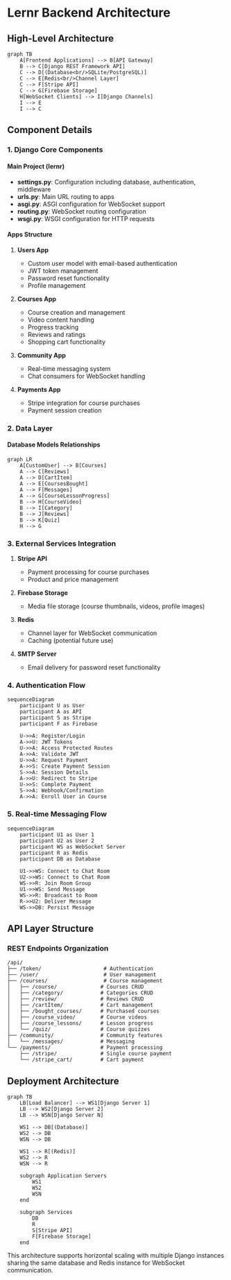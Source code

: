 # Lernr Backend Architecture

## High-Level Architecture

```mermaid
graph TB
    A[Frontend Applications] --> B[API Gateway]
    B --> C[Django REST Framework API]
    C --> D[(Database<br/>SQLite/PostgreSQL)]
    C --> E[Redis<br/>Channel Layer]
    C --> F[Stripe API]
    C --> G[Firebase Storage]
    H[WebSocket Clients] --> I[Django Channels]
    I --> E
    I --> C
```

## Component Details

### 1. Django Core Components

#### Main Project (lernr)
- **settings.py**: Configuration including database, authentication, middleware
- **urls.py**: Main URL routing to apps
- **asgi.py**: ASGI configuration for WebSocket support
- **routing.py**: WebSocket routing configuration
- **wsgi.py**: WSGI configuration for HTTP requests

#### Apps Structure

1. **Users App**
   - Custom user model with email-based authentication
   - JWT token management
   - Password reset functionality
   - Profile management

2. **Courses App**
   - Course creation and management
   - Video content handling
   - Progress tracking
   - Reviews and ratings
   - Shopping cart functionality

3. **Community App**
   - Real-time messaging system
   - Chat consumers for WebSocket handling

4. **Payments App**
   - Stripe integration for course purchases
   - Payment session creation

### 2. Data Layer

#### Database Models Relationships

```mermaid
graph LR
    A[CustomUser] --> B[Courses]
    A --> C[Reviews]
    A --> D[CartItem]
    A --> E[CoursesBought]
    A --> F[Messages]
    A --> G[CourseLessonProgress]
    B --> H[CourseVideo]
    B --> I[Category]
    B --> J[Reviews]
    B --> K[Quiz]
    H --> G
```

### 3. External Services Integration

1. **Stripe API**
   - Payment processing for course purchases
   - Product and price management

2. **Firebase Storage**
   - Media file storage (course thumbnails, videos, profile images)

3. **Redis**
   - Channel layer for WebSocket communication
   - Caching (potential future use)

4. **SMTP Server**
   - Email delivery for password reset functionality

### 4. Authentication Flow

```mermaid
sequenceDiagram
    participant U as User
    participant A as API
    participant S as Stripe
    participant F as Firebase
    
    U->>A: Register/Login
    A->>U: JWT Tokens
    U->>A: Access Protected Routes
    A->>A: Validate JWT
    U->>A: Request Payment
    A->>S: Create Payment Session
    S->>A: Session Details
    A->>U: Redirect to Stripe
    U->>S: Complete Payment
    S->>A: Webhook/Confirmation
    A->>A: Enroll User in Course
```

### 5. Real-time Messaging Flow

```mermaid
sequenceDiagram
    participant U1 as User 1
    participant U2 as User 2
    participant WS as WebSocket Server
    participant R as Redis
    participant DB as Database
    
    U1->>WS: Connect to Chat Room
    U2->>WS: Connect to Chat Room
    WS->>R: Join Room Group
    U1->>WS: Send Message
    WS->>R: Broadcast to Room
    R->>U2: Deliver Message
    WS->>DB: Persist Message
```

## API Layer Structure

### REST Endpoints Organization

```
/api/
├── /token/                    # Authentication
├── /user/                     # User management
├── /courses/                  # Course management
│   ├── /course/              # Courses CRUD
│   ├── /category/            # Categories CRUD
│   ├── /review/              # Reviews CRUD
│   ├── /cartItem/            # Cart management
│   ├── /bought_courses/      # Purchased courses
│   ├── /course_video/        # Course videos
│   ├── /course_lessons/      # Lesson progress
│   └── /quiz/                # Course quizzes
├── /community/               # Community features
│   └── /messages/            # Messaging
└── /payments/                # Payment processing
    ├── /stripe/              # Single course payment
    └── /stripe_cart/         # Cart payment
```

## Deployment Architecture

```mermaid
graph TB
    LB[Load Balancer] --> WS1[Django Server 1]
    LB --> WS2[Django Server 2]
    LB --> WSN[Django Server N]
    
    WS1 --> DB[(Database)]
    WS2 --> DB
    WSN --> DB
    
    WS1 --> R[(Redis)]
    WS2 --> R
    WSN --> R
    
    subgraph Application Servers
        WS1
        WS2
        WSN
    end
    
    subgraph Services
        DB
        R
        S[Stripe API]
        F[Firebase Storage]
    end
```

This architecture supports horizontal scaling with multiple Django instances sharing the same database and Redis instance for WebSocket communication.
